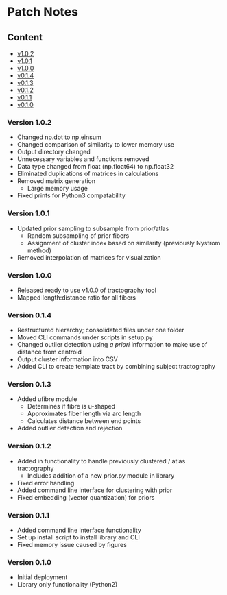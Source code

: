 # Patch Notes

## Content
* [v1.0.2](#v102)
* [v1.0.1](#v101)
* [v1.0.0](#v100)
* [v0.1.4](#v014)
* [v0.1.3](#v013)
* [v0.1.2](#v012)
* [v0.1.1](#v011)
* [v0.1.0](#v010)

### Version 1.0.2 <a name=v102></a>
* Changed np.dot to np.einsum
* Changed comparison of similarity to lower memory use
* Output directory changed
* Unnecessary variables and functions removed
* Data type changed from float (np.float64) to np.float32
* Eliminated duplications of matrices in calculations
* Removed matrix generation
    * Large memory usage
* Fixed prints for Python3 compatability

### Version 1.0.1 <a name=v101></a>
* Updated prior sampling to subsample from prior/atlas
    * Random subsampling of prior fibers
    * Assignment of cluster index based on similarity (previously Nystrom method)
* Removed interpolation of matrices for visualization

### Version 1.0.0 <a name=v100></a>
* Released ready to use v1.0.0 of tractography tool
* Mapped length:distance ratio for all fibers

### Version 0.1.4 <a name=v014></a>
* Restructured hierarchy; consolidated files under one folder
* Moved CLI commands under scripts in setup.py
* Changed outlier detection using <i>a priori</i> information to make use of distance from centroid
* Output cluster information into CSV
* Added CLI to create template tract by combining subject tractography

### Version 0.1.3 <a name=v013></a>
* Added ufibre module
    * Determines if fibre is u-shaped
    * Approximates fiber length via arc length
    * Calculates distance between end points
* Added outlier detection and rejection

### Version 0.1.2 <a name=v012></a>
* Added in functionality to handle previously clustered / atlas tractography
    * Includes addition of a new prior.py module in library
* Fixed error handling
* Added command line interface for clustering with prior
* Fixed embedding (vector quantization) for priors

### Version 0.1.1 <a name=v011></a>
* Added command line interface functionality
* Set up install script to install library and CLI
* Fixed memory issue caused by figures

### Version 0.1.0 <a name=v010></a>
* Initial deployment
* Library only functionality (Python2)
